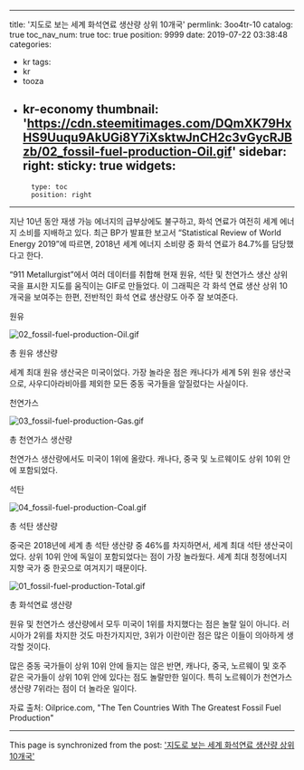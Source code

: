 
---
title: '지도로 보는 세계 화석연료 생산량 상위 10개국'
permlink: 3oo4tr-10
catalog: true
toc_nav_num: true
toc: true
position: 9999
date: 2019-07-22 03:38:48
categories:
- kr
tags:
- kr
- tooza
- kr-economy
thumbnail: 'https://cdn.steemitimages.com/DQmXK79HxHS9Uuqu9AkUGi8Y7iXsktwJnCH2c3vGycRJBzb/02_fossil-fuel-production-Oil.gif'
sidebar:
    right:
        sticky: true
widgets:
    -
        type: toc
        position: right
---


지난 10년 동안 재생 가능 에너지의 급부상에도 불구하고, 화석 연료가 여전히 세계 에너지 소비를 지배하고 있다. 최근 BP가 발표한 보고서 “Statistical Review of World Energy 2019”에 따르면, 2018년 세계 에너지 소비량 중 화석 연료가 84.7%를 담당했다고 한다.​

“911 Metallurgist”에서 여러 데이터를 취합해 현재 원유, 석탄 및 천연가스 생산 상위국을 표시한 지도를 움직이는 GIF로 만들었다. 이 그래픽은 각 화석 연료 생산 상위 10개국을 보여주는 한편, 전반적인 화석 연료 생산량도 아주 잘 보여준다.​

원유

​![02_fossil-fuel-production-Oil.gif](https://cdn.steemitimages.com/DQmXK79HxHS9Uuqu9AkUGi8Y7iXsktwJnCH2c3vGycRJBzb/02_fossil-fuel-production-Oil.gif)

총 원유 생산량​

세계 최대 원유 생산국은 미국이었다. 가장 놀라운 점은 캐나다가 세계 5위 원유 생산국으로, 사우디아라비아를 제외한 모든 중동 국가들을 앞질렀다는 사실이다.​

천연가스

​![03_fossil-fuel-production-Gas.gif](https://cdn.steemitimages.com/DQmai4tv9fhtDDuwDV8qYYjg9CQnGvE61sjikkf6MbwqsRt/03_fossil-fuel-production-Gas.gif)

총 천연가스 생산량​

천연가스 생산량에서도 미국이 1위에 올랐다. 캐나다, 중국 및 노르웨이도 상위 10위 안에 포함되었다.​

석탄

![04_fossil-fuel-production-Coal.gif](https://cdn.steemitimages.com/DQmVvih8u9jfDifbD5A9QFpobv8S57eNguvStb3jjwidx6P/04_fossil-fuel-production-Coal.gif)

총 석탄 생산량​

중국은 2018년에 세계 총 석탄 생산량 중 46%를 차지하면서, 세계 최대 석탄 생산국이었다. 상위 10위 안에 독일이 포함되었다는 점이 가장 놀라웠다. 세계 최대 청정에너지 지향 국가 중 한곳으로 여겨지기 때문이다.

![01_fossil-fuel-production-Total.gif](https://cdn.steemitimages.com/DQmcqDaouGK5cargzQeEMaboix33383NLSPjJG5xM9B7UdA/01_fossil-fuel-production-Total.gif)

총 화석연료 생산량​

원유 및 천연가스 생산량에서 모두 미국이 1위를 차지했다는 점은 놀랄 일이 아니다. 러시아가 2위를 차지한 것도 마찬가지지만, 3위가 이란이란 점은 많은 이들이 의아하게 생각할 것이다.​

많은 중동 국가들이 상위 10위 안에 들지는 않은 반면, 캐나다, 중국, 노르웨이 및 호주 같은 국가들이 상위 10위 안에 있다는 점도 놀랄만한 일이다. 특히 노르웨이가 천연가스 생산량 7위라는 점이 더 놀라운 일이다.​

자료 출처: Oilprice.com, "The Ten Countries With The Greatest Fossil Fuel Production"

- - -

This page is synchronized from the post: ['지도로 보는 세계 화석연료 생산량 상위 10개국'](https://steemit.com/@pius.pius/3oo4tr-10)
